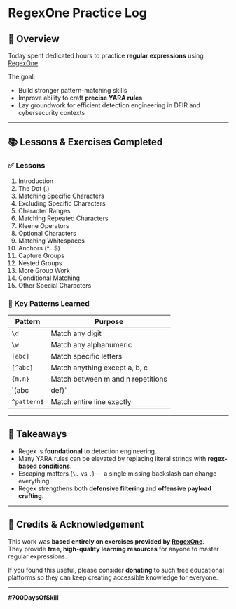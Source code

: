 # RegexOne Practice Log

## 🧠 Overview
Today spent dedicated hours to practice **regular expressions** using [RegexOne](https://regexone.com/).

The goal:
- Build stronger pattern-matching skills
- Improve ability to craft **precise YARA rules**
- Lay groundwork for efficient detection engineering in DFIR and cybersecurity contexts

---

## 📚 Lessons & Exercises Completed
### ✅ Lessons
1. Introduction
2. The Dot (.)
3. Matching Specific Characters
4. Excluding Specific Characters
5. Character Ranges
6. Matching Repeated Characters
7. Kleene Operators
8. Optional Characters
9. Matching Whitespaces
10. Anchors (^…$)
11. Capture Groups
12. Nested Groups
13. More Group Work
14. Conditional Matching
15. Other Special Characters

### 🏹 Key Patterns Learned
| Pattern | Purpose |
|---------|---------|
| `\d` | Match any digit |
| `\w` | Match any alphanumeric |
| `[abc]` | Match specific letters |
| `[^abc]` | Match anything except a, b, c |
| `{m,n}` | Match between m and n repetitions |
| `(abc|def)` | Match either abc or def |
| `^pattern$` | Match entire line exactly |

---

## 🧠 Takeaways
- Regex is **foundational** to detection engineering.
- Many YARA rules can be elevated by replacing literal strings with **regex-based conditions**.
- Escaping matters (`\.` vs `.`) — a single missing backslash can change everything.
- Regex strengthens both **defensive filtering** and **offensive payload crafting**.
  
---

## 🙏 Credits & Acknowledgement
This work was **based entirely on exercises provided by [RegexOne](https://regexone.com/)**.  
They provide **free, high-quality learning resources** for anyone to master regular expressions.

If you found this useful, please consider **donating** to such free educational platforms so they can keep creating accessible knowledge for everyone.

---

**#700DaysOfSkill**
